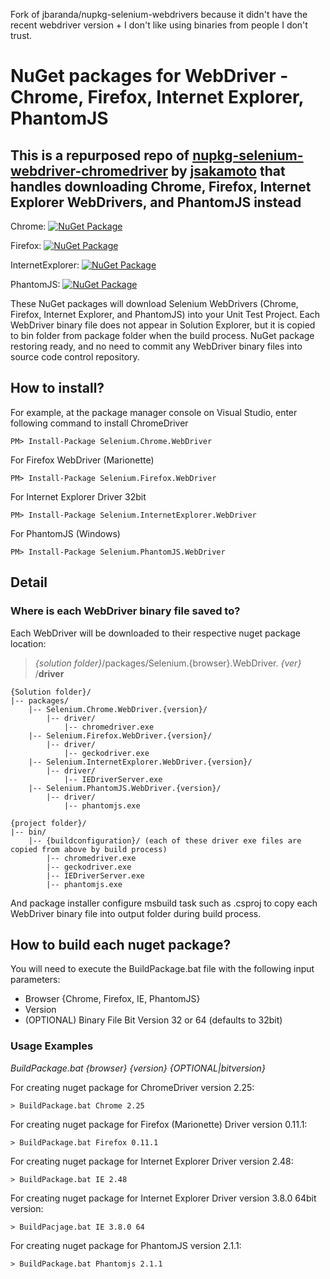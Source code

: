 Fork of jbaranda/nupkg-selenium-webdrivers because it didn't have the recent webdriver version + I don't like using binaries from people I don't trust.

# NuGet packages for WebDriver - Chrome, Firefox, Internet Explorer, PhantomJS

## This is a repurposed repo of [nupkg-selenium-webdriver-chromedriver](https://github.com/jsakamoto/nupkg-selenium-webdriver-chromedriver) by [jsakamoto](https://github.com/jsakamoto) that handles downloading Chrome, Firefox, Internet Explorer WebDrivers, and PhantomJS instead

Chrome: [![NuGet Package](https://img.shields.io/nuget/v/Selenium.Chrome.WebDriver.svg)](https://www.nuget.org/packages/Selenium.Chrome.WebDriver/)

Firefox: [![NuGet Package](https://img.shields.io/nuget/v/Selenium.Firefox.WebDriver.svg)](https://www.nuget.org/packages/Selenium.Firefox.WebDriver/)

InternetExplorer: [![NuGet Package](https://img.shields.io/nuget/v/Selenium.InternetExplorer.WebDriver.svg)](https://www.nuget.org/packages/Selenium.InternetExplorer.WebDriver/)

PhantomJS: [![NuGet Package](https://img.shields.io/nuget/v/Selenium.PhantomJS.WebDriver.svg)](https://www.nuget.org/packages/Selenium.PhantomJS.WebDriver/2.1.1)

These NuGet packages will download Selenium WebDrivers (Chrome, Firefox, Internet Explorer, and PhantomJS) into your Unit Test Project.
Each WebDriver binary file does not appear in Solution Explorer, but it is copied to bin folder from package folder when the build process.
NuGet package restoring ready, and no need to commit any WebDriver binary files into source code control repository.

## How to install?

For example, at the package manager console on Visual Studio, enter following command to install ChromeDriver
```
PM> Install-Package Selenium.Chrome.WebDriver
```

For Firefox WebDriver (Marionette)
```
PM> Install-Package Selenium.Firefox.WebDriver
```

For Internet Explorer Driver 32bit
```
PM> Install-Package Selenium.InternetExplorer.WebDriver
```

For PhantomJS (Windows)
```
PM> Install-Package Selenium.PhantomJS.WebDriver
```

## Detail

### Where is each WebDriver binary file saved to?

Each WebDriver will be downloaded to their respective nuget package location:
>_{solution folder}_/packages/Selenium.{browser}.WebDriver. _{ver}_ /**driver**

```
{Solution folder}/
|-- packages/
    |-- Selenium.Chrome.WebDriver.{version}/
        |-- driver/
            |-- chromedriver.exe
    |-- Selenium.Firefox.WebDriver.{version}/
        |-- driver/
            |-- geckodriver.exe
    |-- Selenium.InternetExplorer.WebDriver.{version}/
        |-- driver/
            |-- IEDriverServer.exe
    |-- Selenium.PhantomJS.WebDriver.{version}/
        |-- driver/
            |-- phantomjs.exe

{project folder}/
|-- bin/
    |-- {buildconfiguration}/ (each of these driver exe files are copied from above by build process)
        |-- chromedriver.exe
        |-- geckodriver.exe
        |-- IEDriverServer.exe
        |-- phantomjs.exe
```

And package installer configure msbuild task such as .csproj to copy each WebDriver binary file into output folder during build process.

## How to build each nuget package?

You will need to execute the BuildPackage.bat file with the following input parameters:
- Browser {Chrome, Firefox, IE, PhantomJS}
- Version
- (OPTIONAL) Binary File Bit Version 32 or 64 (defaults to 32bit)

### Usage Examples
_BuildPackage.bat {browser} {version} {OPTIONAL|bitversion}_

For creating nuget package for ChromeDriver version 2.25:
```
> BuildPackage.bat Chrome 2.25
```

For creating nuget package for Firefox (Marionette) Driver version 0.11.1:
```
> BuildPackage.bat Firefox 0.11.1
```

For creating nuget package for Internet Explorer Driver version 2.48:
```
> BuildPackage.bat IE 2.48
```

For creating nuget package for Internet Explorer Driver version 3.8.0 64bit version:
```
> BuildPacjage.bat IE 3.8.0 64
```

For creating nuget package for PhantomJS version 2.1.1:
```
> BuildPackage.bat Phantomjs 2.1.1
```
